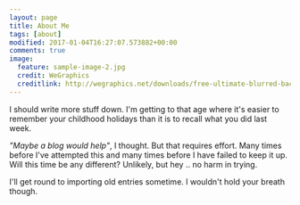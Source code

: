 ```yaml
---
layout: page
title: About Me
tags: [about]
modified: 2017-01-04T16:27:07.573882+00:00
comments: true
image:
  feature: sample-image-2.jpg
  credit: WeGraphics
  creditlink: http://wegraphics.net/downloads/free-ultimate-blurred-background-pack/
---
```


I should write more stuff down.  I'm getting to that age where it's easier to remember your childhood holidays than it is to recall what you did last week.  

_"Maybe a blog would help"_, I thought.  But that requires effort.  Many times before I've attempted this and many times before I have failed to keep it up.  Will this time be any different?  Unlikely, but hey .. no harm in trying.

I'll get round to importing old entries sometime.  I wouldn't hold your breath though.